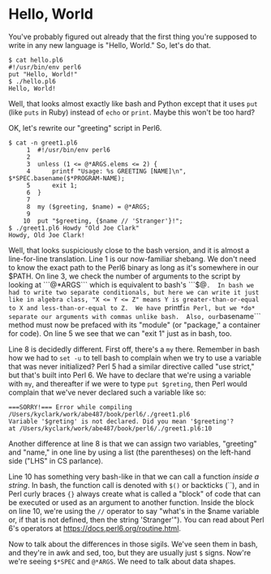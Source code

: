 # Hello, World

You've probably figured out already that the first thing you're supposed to write in any new language is "Hello, World."  So, let's do that.

```
$ cat hello.pl6
#!/usr/bin/env perl6
put "Hello, World!"
$ ./hello.pl6
Hello, World!
```

Well, that looks almost exactly like bash and Python except that it uses ```put``` (like ```puts``` in Ruby) instead of ```echo``` or ```print```.  Maybe this won't be too hard?  

OK, let's rewrite our "greeting" script in Perl6.  

```
$ cat -n greet1.pl6
     1	#!/usr/bin/env perl6
     2
     3	unless (1 <= @*ARGS.elems <= 2) {
     4	    printf "Usage: %s GREETING [NAME]\n", $*SPEC.basename($*PROGRAM-NAME);
     5	    exit 1;
     6	}
     7
     8	my ($greeting, $name) = @*ARGS;
     9
    10	put "$greeting, {$name // 'Stranger'}!";
$ ./greet1.pl6 Howdy "Old Joe Clark"
Howdy, Old Joe Clark!
```

Well, that looks suspiciously close to the bash version, and it is almost a line-for-line translation.  Line 1 is our now-familiar shebang.  We don't need to know the exact path to the Perl6 binary as long as it's somewhere in our $PATH.  On line 3, we check the number of arguments to the script by looking at ```@*ARGS``` which is equivalent to bash's ```$@```.  In bash we had to write two separate conditionals, but here we can write it just like in algebra class, "X <= Y <= Z" means Y is greater-than-or-equal to X and less-than-or-equal to Z.  We have ```printf``` in Perl, but we *do* separate our arguments with commas unlike bash.  Also, our ```basename``` method must now be prefaced with its "module" (or "package," a container for code).  On line 5 we see that we can "exit 1" just as in bash, too.

Line 8 is decidedly different.  First off, there's a ```my``` there.  Remember in bash how we had to ```set -u``` to tell bash to complain when we try to use a variable that was never initialized?  Perl 5 had a similar directive called "use strict," but that's built into Perl 6.  We have to declare that we're using a variable with ```my```, and thereafter if we were to type ```put $greting```, then Perl would complain that we've never declared such a variable like so:

```
===SORRY!=== Error while compiling /Users/kyclark/work/abe487/book/perl6/./greet1.pl6
Variable '$greting' is not declared. Did you mean '$greeting'?
at /Users/kyclark/work/abe487/book/perl6/./greet1.pl6:10
```

Another difference at line 8 is that we can assign two variables, "greeting" and "name," in one line by using a list (the parentheses) on the left-hand side ("LHS" in CS parlance).

Line 10 has something very bash-like in that we can call a function *inside a string*.  In bash, the function call is denoted with ```$()``` or backticks (\`\`), and in Perl curly braces ```{}``` always create what is called a "block" of code that can be executed or used as an argument to another function.  Inside the block on line 10, we're using the ```//``` operator to say "what's in the $name variable or, if that is not defined, then the string 'Stranger'").  You can read about Perl 6's operators at https://docs.perl6.org/routine.html.

Now to talk about the differences in those sigils.  We've seen them in bash, and they're in awk and sed, too, but they are usually just ```$``` signs.  Now're we're seeing ```$*SPEC``` and ```@*ARGS```.  We need to talk about data shapes.